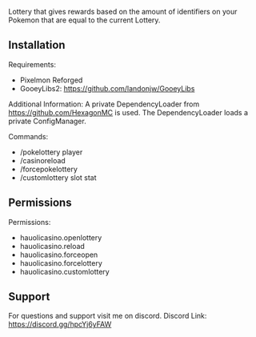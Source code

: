 Lottery that gives rewards based on the amount of identifiers on your Pokemon that are equal to the current Lottery.

## Installation

Requirements:
- Pixelmon Reforged
- GooeyLibs2: https://github.com/landonjw/GooeyLibs

Additional Information:
A private DependencyLoader from https://github.com/HexagonMC is used. The DependencyLoader loads a private ConfigManager.

Commands:
- /pokelottery player
- /casinoreload
- /forcepokelottery
- /customlottery slot stat

## Permissions

Permissions:
- hauolicasino.openlottery
- hauolicasino.reload
- hauolicasino.forceopen
- hauolicasino.forcelottery
- hauolicasino.customlottery

## Support

For questions and support visit me on discord.
Discord Link: https://discord.gg/hpcYj6yFAW
